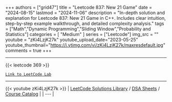 
+++
authors = ["grid47"]
title = "Leetcode 837: New 21 Game"
date = "2024-08-15"
lastmod = "2024-11-06"
description = "In-depth solution and explanation for Leetcode 837: New 21 Game in C++. Includes clear intuition, step-by-step example walkthrough, and detailed complexity analysis."
tags = ["Math","Dynamic Programming","Sliding Window","Probability and Statistics"]
categories = [
    "Medium"
]
series = ["Leetcode"]
img_src = ""
youtube = "zKi4LzjK27k"
youtube_upload_date="2023-05-25"
youtube_thumbnail="https://i.ytimg.com/vi/zKi4LzjK27k/maxresdefault.jpg"
comments = true
+++



---
{{< leetcode 369 >}}

[`Link to LeetCode Lab`](https://leetcode.com/problems/new-21-game/description/)

---
{{< youtube zKi4LzjK27k >}}
| [LeetCode Solutions Library](https://grid47.xyz/leetcode/) / [DSA Sheets](https://grid47.xyz/sheets/) / [Course Catalog](https://grid47.xyz/courses/) |
| --- |
